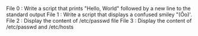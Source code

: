 File 0 : Write a script that prints "Hello, World" followed by a new line to the standard output
File 1 : Write a script that displays a confused smiley "(Ôo)'.
File 2 : Display the content of /etc/passwd file
File 3 : Display the content of /etc/passwd and /etc/hosts
